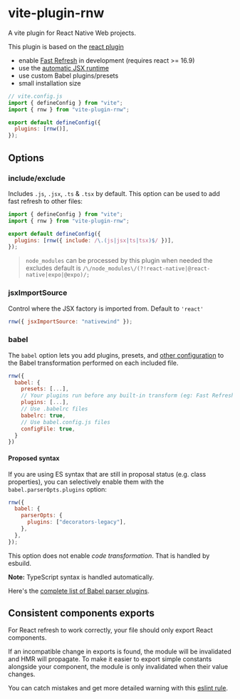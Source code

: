 # vite-plugin-rnw

A vite plugin for React Native Web projects.

This plugin is based on the [react plugin](https://github.com/vitejs/vite-plugin-react/blob/main/packages/plugin-react/README.md)

- enable [Fast Refresh](https://www.npmjs.com/package/react-refresh) in development (requires react >= 16.9)
- use the [automatic JSX runtime](https://legacy.reactjs.org/blog/2020/09/22/introducing-the-new-jsx-transform.html)
- use custom Babel plugins/presets
- small installation size

```js
// vite.config.js
import { defineConfig } from "vite";
import { rnw } from "vite-plugin-rnw";

export default defineConfig({
  plugins: [rnw()],
});
```

## Options

### include/exclude

Includes `.js`, `.jsx`, `.ts` & `.tsx` by default. This option can be used to add fast refresh to other files:

```js
import { defineConfig } from "vite";
import { rnw } from "vite-plugin-rnw";

export default defineConfig({
  plugins: [rnw({ include: /\.(js|jsx|ts|tsx)$/ })],
});
```

> `node_modules` can be processed by this plugin when needed
> the excludes default is `/\/node_modules\/(?!react-native|@react-native|expo|@expo)/;`

### jsxImportSource

Control where the JSX factory is imported from. Default to `'react'`

```js
rnw({ jsxImportSource: "nativewind" });
```

### babel

The `babel` option lets you add plugins, presets, and [other configuration](https://babeljs.io/docs/en/options) to the Babel transformation performed on each included file.

```js
rnw({
  babel: {
    presets: [...],
    // Your plugins run before any built-in transform (eg: Fast Refresh)
    plugins: [...],
    // Use .babelrc files
    babelrc: true,
    // Use babel.config.js files
    configFile: true,
  }
})
```

#### Proposed syntax

If you are using ES syntax that are still in proposal status (e.g. class properties), you can selectively enable them with the `babel.parserOpts.plugins` option:

```js
rnw({
  babel: {
    parserOpts: {
      plugins: ["decorators-legacy"],
    },
  },
});
```

This option does not enable _code transformation_. That is handled by esbuild.

**Note:** TypeScript syntax is handled automatically.

Here's the [complete list of Babel parser plugins](https://babeljs.io/docs/en/babel-parser#ecmascript-proposalshttpsgithubcombabelproposals).

## Consistent components exports

For React refresh to work correctly, your file should only export React components.

If an incompatible change in exports is found, the module will be invalidated and HMR will propagate. To make it easier to export simple constants alongside your component, the module is only invalidated when their value changes.

You can catch mistakes and get more detailed warning with this [eslint rule](https://github.com/ArnaudBarre/eslint-plugin-react-refresh).
